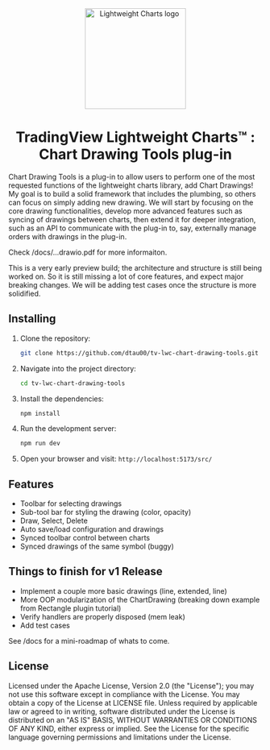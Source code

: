 <!-- markdownlint-disable no-inline-html first-line-h1 -->

<div align="center">
  <a href="https://www.tradingview.com/lightweight-charts/" target="_blank">
    <img width="200" src="https://github.com/tradingview/lightweight-charts/raw/master/.github/logo.svg?sanitize=true" alt="Lightweight Charts logo">
  </a>

  <h1>TradingView Lightweight Charts™ : Chart Drawing Tools plug-in</h1>

</div>

<!-- markdownlint-enable no-inline-html -->

Chart Drawing Tools is a plug-in to allow users to perform one of the most requested functions of the lightweight charts library, add Chart Drawings!  My goal is to build a solid framework that includes the plumbing, so others can focus on simply adding new drawing.  We will start by focusing on the core drawing functionalities, develop more advanced features such as syncing of drawings between charts, then extend it for deeper integration, such as an API to communicate with the plug-in to, say, externally manage orders with drawings in the plug-in.

Check /docs/...drawio.pdf for more informaiton.

This is a very early preview build; the architecture and structure is still being worked on.  So it is still missing a lot of core features, and expect major breaking changes.  We will be adding test cases once the structure is more solidified.

## Installing

1. Clone the repository:
    ```bash
    git clone https://github.com/dtau00/tv-lwc-chart-drawing-tools.git
    ```

2. Navigate into the project directory:
    ```bash
    cd tv-lwc-chart-drawing-tools
    ```

3. Install the dependencies:
    ```bash
    npm install
    ```

4. Run the development server:
    ```bash
    npm run dev
    ```

5. Open your browser and visit: `http://localhost:5173/src/`


## Features
* Toolbar for selecting drawings
* Sub-tool bar for styling the drawing (color, opacity)
* Draw, Select, Delete
* Auto save/load configuration and drawings
* Synced toolbar control between charts
* Synced drawings of the same symbol (buggy)

Things to finish for v1 Release
---------------------------------
- Implement a couple more basic drawings (line, extended, line)
- More OOP modularization of the ChartDrawing (breaking down example from Rectangle plugin tutorial)
- Verify handlers are properly disposed (mem leak)
- Add test cases

See /docs for a mini-roadmap of whats to come.

## License

Licensed under the Apache License, Version 2.0 (the "License"); you may not use this software except in compliance with the License.
You may obtain a copy of the License at LICENSE file.
Unless required by applicable law or agreed to in writing, software distributed under the License is distributed on an "AS IS" BASIS, WITHOUT WARRANTIES OR CONDITIONS OF ANY KIND, either express or implied. See the License for the specific language governing permissions and limitations under the License.